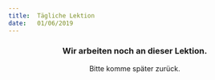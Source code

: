 ```yaml
---
title:  Tägliche Lektion
date:   01/06/2019
---
```


### <center>Wir arbeiten noch an dieser Lektion.</center>
<center>Bitte komme später zurück.</center>